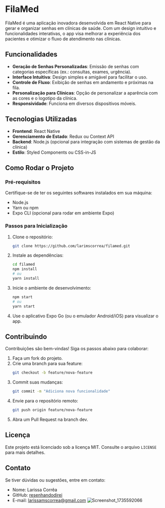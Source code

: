 # FilaMed

FilaMed é uma aplicação inovadora desenvolvida em React Native para gerar e organizar senhas em clínicas de saúde. Com um design intuitivo e funcionalidades interativas, o app visa melhorar a experiência dos pacientes e otimizar o fluxo de atendimento nas clínicas.

## Funcionalidades

- **Geração de Senhas Personalizadas**: Emissão de senhas com categorias específicas (ex.: consultas, exames, urgência).
- **Interface Intuitiva**: Design simples e amigável para facilitar o uso.
- **Controle de Fluxo**: Exibição de senhas em andamento e próximas na fila.
- **Personalização para Clínicas**: Opção de personalizar a aparência com as cores e o logotipo da clínica.
- **Responsividade**: Funciona em diversos dispositivos móveis.

## Tecnologias Utilizadas

- **Frontend**: React Native
- **Gerenciamento de Estado**: Redux ou Context API
- **Backend**: Node.js (opcional para integração com sistemas de gestão da clínica)
- **Estilo**: Styled Components ou CSS-in-JS

## Como Rodar o Projeto

### Pré-requisitos

Certifique-se de ter os seguintes softwares instalados em sua máquina:

- Node.js
- Yarn ou npm
- Expo CLI (opcional para rodar em ambiente Expo)

### Passos para Inicialização

1. Clone o repositório:
   ```bash
   git clone https://github.com/larimscorrea/filamed.git
   ```

2. Instale as dependências:
   ```bash
   cd filamed
   npm install
   # ou
   yarn install
   ```

3. Inicie o ambiente de desenvolvimento:
   ```bash
   npm start
   # ou
   yarn start
   ```

4. Use o aplicativo Expo Go (ou o emulador Android/iOS) para visualizar o app.

## Contribuindo

Contribuições são bem-vindas! Siga os passos abaixo para colaborar:

1. Faça um fork do projeto.
2. Crie uma branch para sua feature:
   ```bash
   git checkout -b feature/nova-feature
   ```
3. Commit suas mudanças:
   ```bash
   git commit -m "Adiciona nova funcionalidade"
   ```
4. Envie para o repositório remoto:
   ```bash
   git push origin feature/nova-feature
   ```
5. Abra um Pull Request na branch dev.

## Licença

Este projeto está licenciado sob a licença MIT. Consulte o arquivo `LICENSE` para mais detalhes.

## Contato

Se tiver dúvidas ou sugestões, entre em contato:

- Nome: Larissa Corrêa
- GitHub: [resenhandodirei](https://github.com/resenhandodirei)
- E-mail: larissamscorrea@gmail.com
![Screenshot_1735592066](https://github.com/user-attachments/assets/49ce9c73-0bba-45e3-b24b-c5929b8fd6b4)

